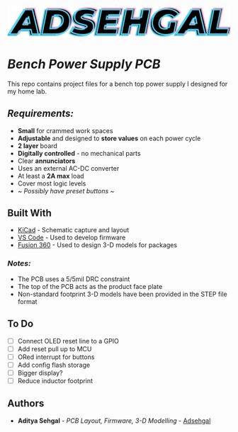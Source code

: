 <!-- ![](https://github.com/adsehgal/adsehgal/blob/master/LOGO.png) -->

![](LOGO_V1.1.png)

# *Bench Power Supply PCB*

This repo contains project files for a bench top power supply I designed for my home lab.

## *Requirements:*

* **Small** for crammed work spaces
* **Adjustable** and designed to **store values** on each power cycle
* **2 layer** board
* **Digitally controlled** - no mechanical parts
* Clear **annunciators**
* Uses an external AC-DC converter
* At least a **2A max** load
* Cover most logic levels
* *~ Possibly have preset buttons ~*
  
## Built With

* [KiCad](https://kicad-pcb.org/) - Schematic capture and layout
* [VS Code](https://code.visualstudio.com/) - Used to develop firmware
* [Fusion 360](https://www.autodesk.com/education/edu-software/overview) - Used to design 3-D models for packages

### *Notes:*

* The PCB uses a 5/5mil DRC constraint
* The top of the PCB acts as the product face plate
* Non-standard footprint 3-D models have been provided in the STEP file format

## To Do
- [ ] Connect OLED reset line to a GPIO</br>
- [ ] Add reset pull up to MCU
- [ ] ORed interrupt for buttons
- [ ] Add config flash storage
- [ ] Bigger display?
- [ ] Reduce inductor footprint

## Authors

* **Aditya Sehgal** - *PCB Layout, Firmware, 3-D Modelling* - [Adsehgal](https://github.com/adsehgal)
